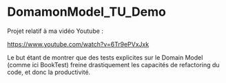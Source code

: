 # DomamonModel_TU_Demo
Projet relatif à ma vidéo Youtube : 

https://www.youtube.com/watch?v=6Tr9ePVxJxk


Le but étant de montrer que des tests explicites sur le Domain Model (comme ici BookTest) 
freine drastiquement les capacités de refactoring du code, et donc la productivité. 
